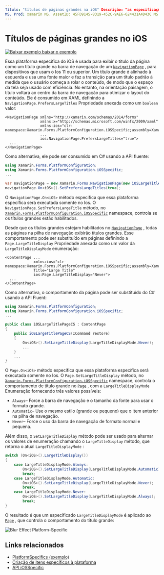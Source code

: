 ```yaml
---
Título: "títulos de páginas grandes na iOS" Descrição: "as especificações de plataforma permitem consumir funcionalidade que só está disponível em uma plataforma específica, sem implementar renderizadores ou efeitos personalizados. Este artigo explica como consumir a plataforma do iOS específica que exibe o título da página como um título grande na barra de navegação de um NavigationPage. "
MS. Prod: xamarin MS. AssetID: 45FD9145-8319-452C-9AE6-624431A4D43C MS. Technology: xamarin-Forms autor: davidbritch MS. Author: dabritch MS. Date: 10/24/2018 no-loc: [ Xamarin.Forms , Xamarin.Essentials ]
---
```


# <a name="large-page-titles-on-ios"></a>Títulos de páginas grandes no iOS

[![Baixar exemplo ](~/media/shared/download.png) baixar o exemplo](https://docs.microsoft.com/samples/xamarin/xamarin-forms-samples/userinterface-platformspecifics)

Essa plataforma específica do iOS é usada para exibir o título da página como um título grande na barra de navegação de um [`NavigationPage`](xref:Xamarin.Forms.NavigationPage) , para dispositivos que usam o Ios 11 ou superior. Um título grande é alinhado à esquerda e usa uma fonte maior e faz a transição para um título padrão à medida que o usuário começa a rolar o conteúdo, de modo que o espaço da tela seja usado com eficiência. No entanto, na orientação paisagem, o título voltará ao centro da barra de navegação para otimizar o layout do conteúdo. Ele é consumido em XAML definindo a `NavigationPage.PrefersLargeTitles` Propriedade anexada como um `boolean` valor:

```xaml
<NavigationPage xmlns="http://xamarin.com/schemas/2014/forms"
                xmlns:x="http://schemas.microsoft.com/winfx/2009/xaml"
                xmlns:ios="clr-namespace:Xamarin.Forms.PlatformConfiguration.iOSSpecific;assembly=Xamarin.Forms.Core"
                ...
                ios:NavigationPage.PrefersLargeTitles="true">
  ...
</NavigationPage>
```

Como alternativa, ele pode ser consumido em C# usando a API fluente:

```csharp
using Xamarin.Forms.PlatformConfiguration;
using Xamarin.Forms.PlatformConfiguration.iOSSpecific;
...

var navigationPage = new Xamarin.Forms.NavigationPage(new iOSLargeTitlePageCS());
navigationPage.On<iOS>().SetPrefersLargeTitles(true);
```

O `NavigationPage.On<iOS>` método especifica que essa plataforma específica será executada somente no Ios. O `NavigationPage.SetPrefersLargeTitle` método, no [`Xamarin.Forms.PlatformConfiguration.iOSSpecific`](xref:Xamarin.Forms.PlatformConfiguration.iOSSpecific) namespace, controla se os títulos grandes estão habilitados.

Desde que os títulos grandes estejam habilitados no [`NavigationPage`](xref:Xamarin.Forms.NavigationPage) , todas as páginas na pilha de navegação exibirão títulos grandes. Esse comportamento pode ser substituído em páginas definindo a `Page.LargeTitleDisplay` Propriedade anexada como um valor da `LargeTitleDisplayMode` enumeração:

```xaml
<ContentPage ...
             xmlns:ios="clr-namespace:Xamarin.Forms.PlatformConfiguration.iOSSpecific;assembly=Xamarin.Forms.Core"
             Title="Large Title"
             ios:Page.LargeTitleDisplay="Never">
  ...
</ContentPage>
```

Como alternativa, o comportamento da página pode ser substituído do C# usando a API Fluent:

```csharp
using Xamarin.Forms.PlatformConfiguration;
using Xamarin.Forms.PlatformConfiguration.iOSSpecific;
...

public class iOSLargeTitlePageCS : ContentPage
{
    public iOSLargeTitlePageCS(ICommand restore)
    {
        On<iOS>().SetLargeTitleDisplay(LargeTitleDisplayMode.Never);
        ...
    }
    ...
}
```

O `Page.On<iOS>` método especifica que essa plataforma específica será executada somente no Ios. O `Page.SetLargeTitleDisplay` método, no [`Xamarin.Forms.PlatformConfiguration.iOSSpecific`](xref:Xamarin.Forms.PlatformConfiguration.iOSSpecific) namespace, controla o comportamento de título grande no [`Page`](xref:Xamarin.Forms.Page) , com a `LargeTitleDisplayMode` Enumeração fornecendo três valores possíveis:

- `Always`– Force a barra de navegação e o tamanho da fonte para usar o formato grande.
- `Automatic`– Use o mesmo estilo (grande ou pequeno) que o item anterior na pilha de navegação.
- `Never`– Force o uso da barra de navegação de formato normal e pequena.

Além disso, o `SetLargeTitleDisplay` método pode ser usado para alternar os valores de enumeração chamando o `LargeTitleDisplay` método, que retorna o atual `LargeTitleDisplayMode` :

```csharp
switch (On<iOS>().LargeTitleDisplay())
{
    case LargeTitleDisplayMode.Always:
        On<iOS>().SetLargeTitleDisplay(LargeTitleDisplayMode.Automatic);
        break;
    case LargeTitleDisplayMode.Automatic:
        On<iOS>().SetLargeTitleDisplay(LargeTitleDisplayMode.Never);
        break;
    case LargeTitleDisplayMode.Never:
        On<iOS>().SetLargeTitleDisplay(LargeTitleDisplayMode.Always);
        break;
}
```

O resultado é que um especificado `LargeTitleDisplayMode` é aplicado ao [`Page`](xref:Xamarin.Forms.Page) , que controla o comportamento do título grande:

![](page-large-title-images/large-title.png "Blur Effect Platform-Specific")

## <a name="related-links"></a>Links relacionados

- [PlatformSpecifics (exemplo)](https://docs.microsoft.com/samples/xamarin/xamarin-forms-samples/userinterface-platformspecifics)
- [Criação de itens específicos à plataforma](~/xamarin-forms/platform/platform-specifics/index.md#creating-platform-specifics)
- [API iOSSpecific](xref:Xamarin.Forms.PlatformConfiguration.iOSSpecific)
